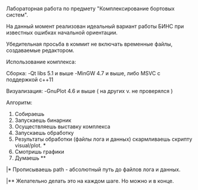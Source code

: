 Лабораторная работа по предмету "Комплексирование бортовых систем".

На данный момент реализован идеальный вариант работы БИНС при известных ошибках начальной ориентации. 

Убедительная просьба в коммит не включать временные файлы, создаваемые редактором.

Использование комплекса:

Сборка: 
-Qt libs 5.1 и выше
-MinGW 4.7 и выше, либо MSVC с поддержкой c++11

Визуализация:
-GnuPlot 4.6 и выше ( на других v. не проверялся )

Алгоритм:

1. Собираешь 
2. Запускаешь бинарник
3. Осуществляешь выставку комплекса
4. Запускаешь обработку
5. Результаты обработки (файлы лога и данных) скармливаешь скрипту visual/plot. *
6. Смотришь графики
7. Думаешь **


|* Прописываешь path - абсолютный путь до файлов лога и данных.

|** Желательно делать это на каждом шаге. Но можно и в конце.
